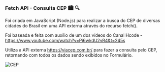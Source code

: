 ### Fetch API - Consulta CEP 🏙️ 🔍
Foi criada em JavaScript (Node.js) para realizar a busca do CEP de diversas cidades do Brasil em uma API externa através do recurso fetch().

Foi baseada e feita com auxílio de um dos vídeos do Canal Hcode - https://www.youtube.com/watch?v=Pi6wkdU2vR4&t=245s

Utiliza a API externa https://viacep.com.br/ para fazer a consulta pelo CEP, retornando com todos os dados sendo exibidos no Formulário.

![CEP](https://user-images.githubusercontent.com/96146165/158856785-ce925a81-ecc2-49ad-887c-10d2b94276c9.png)

